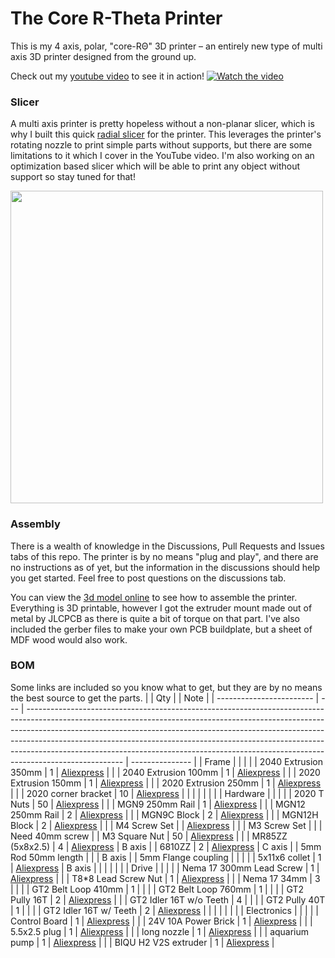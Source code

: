 # The Core R-Theta Printer

This is my 4 axis, polar, "core-RΘ" 3D printer – an entirely new type of multi axis 3D printer designed from the ground up. 

Check out my [youtube video](https://www.youtube.com/watch?v=VEgwnhLHy3g) to see it in action!
[![Watch the video](https://github.com/user-attachments/assets/1704345d-5ec4-4803-8fbe-49bbeaa76b13)](https://www.youtube.com/watch?v=VEgwnhLHy3g)


### Slicer
A multi axis printer is pretty hopeless without a non-planar slicer, which is why I built this quick [radial slicer](https://github.com/jyjblrd/Radial_Non_Planar_Slicer) for the printer. This leverages the printer's rotating nozzle to print simple parts without supports, but there are some limitations to it which I cover in the YouTube video. I'm also working on an optimization based slicer which will be able to print any object without support so stay tuned for that!

<img src="https://github.com/user-attachments/assets/190a966d-61a4-4c94-bd4a-7c1860c525db" width="500" />

### Assembly
There is a wealth of knowledge in the Discussions, Pull Requests and Issues tabs of this repo. The printer is by no means "plug and play", and there are no instructions as of yet, but the information in the discussions should help you get started. Feel free to post questions on the discussions tab.

You can view the [3d model online](https://a360.co/3VdXkRY) to see how to assemble the printer. Everything is 3D printable, however I got the extruder mount made out of metal by JLCPCB as there is quite a bit of torque on that part. I've also included the gerber files to make your own PCB buildplate, but a sheet of MDF wood would also work.


### BOM
Some links are included so you know what to get, but they are by no means the best source to get the parts.
|                          | Qty |                                                                                                                                                                                                                                                                                                                                                                                                                                | Note            |
| ------------------------ | --- | ------------------------------------------------------------------------------------------------------------------------------------------------------------------------------------------------------------------------------------------------------------------------------------------------------------------------------------------------------------------------------------------------------------------------------ | --------------- |
| Frame                    |     |                                                                                                                                                                                                                                                                                                                                                                                                                                |                 |
| 2040 Extrusion 350mm     | 1   | [Aliexpress](https://www.aliexpress.us/item/1005005037443914.html?pdp_npi=4%40dis%21USD%21US%20%244.70%21US%20%242.87%21%21%214.70%212.87%21%402101585f17218160977374631e6f09%2112000031411902085%21sh%21HK%213408833611%21X&spm=a2g0o.store_pc_allItems_or_groupList.new_all_items_2007532827729.1005005037443914&gatewayAdapt=glo2usa)                                                                                             |                 |
| 2040 Extrusion 100mm     | 1   | [Aliexpress](https://www.aliexpress.us/item/1005005037443914.html?pdp_npi=4%40dis%21USD%21US%20%244.70%21US%20%242.87%21%21%214.70%212.87%21%402101585f17218160977374631e6f09%2112000031411902085%21sh%21HK%213408833611%21X&spm=a2g0o.store_pc_allItems_or_groupList.new_all_items_2007532827729.1005005037443914&gatewayAdapt=glo2usa)                                                                                             |                 |
| 2020 Extrusion 150mm     | 1   | [Aliexpress](https://www.aliexpress.us/item/1005005037443914.html?pdp_npi=4%40dis%21USD%21US%20%244.70%21US%20%242.87%21%21%214.70%212.87%21%402101585f17218160977374631e6f09%2112000031411902085%21sh%21HK%213408833611%21X&spm=a2g0o.store_pc_allItems_or_groupList.new_all_items_2007532827729.1005005037443914&gatewayAdapt=glo2usa)                                                                                             |                 |
| 2020 Extrusion 250mm     | 1   | [Aliexpress](https://www.aliexpress.us/item/1005005037443914.html?pdp_npi=4%40dis%21USD%21US%20%244.70%21US%20%242.87%21%21%214.70%212.87%21%402101585f17218160977374631e6f09%2112000031411902085%21sh%21HK%213408833611%21X&spm=a2g0o.store_pc_allItems_or_groupList.new_all_items_2007532827729.1005005037443914&gatewayAdapt=glo2usa)                                                                                             |                 |
| 2020 corner bracket      | 10  | [Aliexpress](https://www.aliexpress.us/item/1005002883833150.html?pdp_npi=4%40dis%21USD%21US%20%248.00%21US%20%245.36%21%21%218.00%215.36%21%402101585f17218162290038619e6f09%2112000022608302408%21sh%21HK%213408833611%21X&spm=a2g0o.store_pc_allItems_or_groupList.new_all_items_2007532827729.1005002883833150&gatewayAdapt=glo2usa)                                                                                             |                 |
|                          |     |                                                                                                                                                                                                                                                                                                                                                                                                                                |                 |
| Hardware                 |     |                                                                                                                                                                                                                                                                                                                                                                                                                                |                 |
| 2020 T Nuts              | 50  | [Aliexpress](https://aliexpress.us/item/1005003023734101.html?pdp_npi=4%40dis%21USD%21US%20%243.50%21US%20%242.27%21%21%213.50%212.27%21%402101585f17218164046887395e6f09%2112000023289976894%21sh%21HK%213408833611%21X&spm=a2g0o.store_pc_allItems_or_groupList.new_all_items_2007532827729.1005003023734101&gatewayAdapt=glo2usa)                                                                                                 |                 |
| MGN9 250mm Rail          | 1   | [Aliexpress](https://www.aliexpress.us/item/1005004908405311.html?spm=a2g0o.detail.0.0.3bb48SF18SF1v1&mp=1&gatewayAdapt=glo2usa)                                                                                                                                                                                                                                                                                                     |                 |
| MGN12 250mm Rail         | 2   | [Aliexpress](https://www.aliexpress.us/item/1005004908405311.html?spm=a2g0o.detail.0.0.3bb48SF18SF1v1&mp=1&gatewayAdapt=glo2usa)                                                                                                                                                                                                                                                                                                     |                 |
| MGN9C Block              | 2   | [Aliexpress](https://www.aliexpress.us/item/1005004908405311.html?spm=a2g0o.detail.0.0.3bb48SF18SF1v1&mp=1&gatewayAdapt=glo2usa)                                                                                                                                                                                                                                                                                                     |                 |
| MGN12H Block             | 2   | [Aliexpress](https://www.aliexpress.us/item/1005004908405311.html?spm=a2g0o.detail.0.0.3bb48SF18SF1v1&mp=1&gatewayAdapt=glo2usa)                                                                                                                                                                                                                                                                                                     |                 |
| M4 Screw Set             |     | [Aliexpress](https://www.aliexpress.us/item/1005002109863123.html?spm=a2g0o.productlist.main.17.7fe82c812tBHeu&algo_pvid=9b3adcc2-eaa7-49f5-827b-65c76ebec4ab&algo_exp_id=9b3adcc2-eaa7-49f5-827b-65c76ebec4ab-8&pdp_npi=4%40dis%21USD%2114.98%218.24%21%21%2114.98%218.24%21%402101364217218106530737554e0d29%2112000018775202479%21sea%21HK%213408833611%21&curPageLogUid=3mmH5TGniEUf&utparam-url=scene%3Asearch%7Cquery_from%3A) |                 |
| M3 Screw Set             |     |                                                                                                                                                                                                                                                                                                                                                                                                                                | Need 40mm screw |
| M3 Square Nut            | 50  | [Aliexpress](https://www.aliexpress.us/item/1005001612157787.html?spm=a2g0o.productlist.main.1.5d017e8aeZHkcO&algo_pvid=3c10a105-0205-4d35-910a-e991c6a990df&algo_exp_id=3c10a105-0205-4d35-910a-e991c6a990df-0&pdp_npi=4%40dis%21USD%212.68%212.28%21%21%212.68%212.28%21%402102f6cb17218121155956718ec6aa%2112000028150283667%21sea%21HK%213408833611%21&curPageLogUid=DIoZCeJsWn29&utparam-url=scene%3Asearch%7Cquery_from%3A)    |                 |
| MR85ZZ (5x8x2.5)         | 4   | [Aliexpress](https://www.aliexpress.us/item/1005002702288640.html?pdp_npi=4%40dis%21USD%21US%20%248.00%21US%20%245.20%21%21%218.00%215.20%21%402101585f17218166743287595e6f09%2112000021776689177%21sh%21HK%213408833611%21X&spm=a2g0o.store_pc_allItems_or_groupList.new_all_items_2007532827729.1005002702288640&gatewayAdapt=glo2usa)                                                                                             | B axis          |
| 6810ZZ                   | 2   | [Aliexpress](https://www.aliexpress.us/item/32862403898.html?spm=a2g0o.productlist.main.3.28051f017e5Tbz&algo_pvid=e4d6ce69-5943-4ac6-adf3-921e6b8d509a&algo_exp_id=e4d6ce69-5943-4ac6-adf3-921e6b8d509a-1&pdp_npi=4%40dis%21USD%215.39%214.31%21%21%215.39%214.31%21%402140e84617218120288452517e1693%2165529151447%21sea%21HK%213408833611%21X&curPageLogUid=G0ytiQ8Lm1Mz&utparam-url=scene%3Asearch%7Cquery_from%3A)              | C axis          |
| 5mm Rod 50mm length      |     |                                                                                                                                                                                                                                                                                                                                                                                                                                | B axis          |
| 5mm Flange coupling      |     |                                                                                                                                                                                                                                                                                                                                                                                                                                |                 |
| 5x11x6 collet            | 1   | [Aliexpress](https://www.aliexpress.com/item/1005005687346657.html?spm=a2g0o.order_list.order_list_main.270.6df81802pwJpHi)                                                                                                                                                                                                                                                                                                          | B axis          |
|                          |     |                                                                                                                                                                                                                                                                                                                                                                                                                                |                 |
| Drive                    |     |                                                                                                                                                                                                                                                                                                                                                                                                                                |                 |
| Nema 17 300mm Lead Screw | 1   | [Aliexpress](https://www.aliexpress.us/item/1005005575285492.html?spm=a2g0o.productlist.0.0.5d017e8aeZHkcO&mp=1&gatewayAdapt=glo2usa)                                                                                                                                                                                                                                                                                                |                 |
| T8\*8 Lead Screw Nut     | 1   | [Aliexpress](https://www.aliexpress.us/item/32957828816.html?pdp_npi=3%40dis%21USD%21%21US%20%240.80%21%21%21%21%21%4021410c4117218088288495225e8dd8%21%21im%21%21&gatewayAdapt=glo2usa)                                                                                                                                                                                                                                             |                 |
| Nema 17 34mm             | 3   |                                                                                                                                                                                                                                                                                                                                                                                                                                |                 |
| GT2 Belt Loop 410mm      | 1   |                                                                                                                                                                                                                                                                                                                                                                                                                                |                 |
| GT2 Belt Loop 760mm      | 1   |                                                                                                                                                                                                                                                                                                                                                                                                                                |                 |
| GT2 Pully 16T            | 2   | [Aliexpress](https://www.aliexpress.us/item/1005004314084512.html?pdp_npi=4%40dis%21USD%21US%20%241.33%21US%20%241.13%21%21%211.33%211.13%21%402101585f17218179467507717e6f09%2112000034179345936%21sh%21HK%213408833611%21X&spm=a2g0o.store_pc_allItems_or_groupList.new_all_items_2007567262458.1005004314084512&gatewayAdapt=glo2usa)                                                                                             |                 |
| GT2 Idler 16T w/o Teeth  | 4   |                                                                                                                                                                                                                                                                                                                                                                                                                                |                 |
| GT2 Pully 40T            | 1   |                                                                                                                                                                                                                                                                                                                                                                                                                                |                 |
| GT2 Idler 16T w/ Teeth   | 2   | [Aliexpress](https://www.aliexpress.us/item/32817328238.html?spm=a2g0o.productlist.main.1.154a6eafY9AYrN&algo_pvid=2e5559f6-0e2b-4699-af66-2900a6241a77&algo_exp_id=2e5559f6-0e2b-4699-af66-2900a6241a77-0&pdp_npi=4%40dis%21USD%210.83%210.80%21%21%210.83%210.80%21%402141069c17218103868312197ecd23%2112000030774036536%21sea%21HK%213408833611%21&curPageLogUid=WzjkJAxiIMiS&utparam-url=scene%3Asearch%7Cquery_from%3A)         |                 |
|                          |     |                                                                                                                                                                                                                                                                                                                                                                                                                                |                 |
| Electronics              |     |                                                                                                                                                                                                                                                                                                                                                                                                                                |                 |
| Control Board            | 1   | [Aliexpress](https://www.aliexpress.us/item/1005002372751834.html?spm=a2g0o.cart.0.0.189e38daDy9bLj&mp=1&gatewayAdapt=glo2usa)                                                                                                                                                                                                                                                                                                       |                 |
| 24V 10A Power Brick      | 1   | [Aliexpress](https://www.aliexpress.us/item/1005003088055215.html?spm=a2g0o.productlist.main.1.274c1017SLo2cI&algo_pvid=fc15f3c2-4225-43e2-b9f1-1ec7c4a5bb77&algo_exp_id=fc15f3c2-4225-43e2-b9f1-1ec7c4a5bb77-0&pdp_npi=4%40dis%21USD%217.80%214.68%21%21%217.80%214.68%21%402102f64217218109525782817ef4f1%2112000024005691633%21sea%21HK%213408833611%21X&curPageLogUid=nAQanWwxCNH1&utparam-url=scene%3Asearch%7Cquery_from%3A)   |                 |
| 5.5x2.5 plug             | 1   | [Aliexpress](https://www.aliexpress.us/item/33034810979.html?spm=a2g0o.productlist.main.15.74b863c0UZ5tpX&algo_pvid=a17ee02e-b212-4259-a89a-ef6d215554bc&algo_exp_id=a17ee02e-b212-4259-a89a-ef6d215554bc-7&pdp_npi=4%40dis%21USD%212.00%211.76%21%21%212.00%211.76%21%402101584517218110655627764e3a68%2112000037068940694%21sea%21HK%213408833611%21&curPageLogUid=KXHREOg0VjR1&utparam-url=scene%3Asearch%7Cquery_from%3A)        |                 |
| long nozzle              | 1   | [Aliexpress](https://www.aliexpress.com/item/1005007437644929.html?spm=a2g0o.order_list.order_list_main.39.6df81802pwJpHi)                                                                                                                                                                                                                                                                                                           |                 |
| aquarium pump            | 1   | [Aliexpress](https://aliexpress.com/item/1005005987431203.html?spm=a2g0o.order_list.order_list_main.219.6df81802pwJpHi)                                                                                                                                                                                                                                                                                                              |                 |
| BIQU H2 V2S extruder     | 1   | [Aliexpress](https://www.aliexpress.com/item/1005002027842161.html?spm=a2g0o.order_list.order_list_main.274.6df81802pwJpHi)                                                                                                                                                                                                                                                                                                          |
